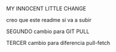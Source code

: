 

MY INNOCENT LITTLE CHANGE



creo que este readme sí va a subir

SEGUNDO cambio para  GIT PULL

TERCER cambio para diferencia pull-fetch 
